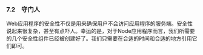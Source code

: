 

### 7.2　守门人

Web应用程序的安全性不仅是用来确保用户不会访问应用程序的服务端。安全性说起来很复杂，甚至有点吓人。幸运的是，对于Node应用程序而言，我们所需要的几个安全性组件已经被创建好了。我们只需要在合适的时间和合适的地方引用它们即可。

